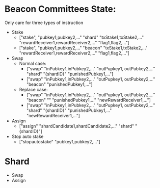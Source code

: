 # Beacon Committees State:
Only care for three types of instruction
- Stake
  * ["stake", "pubkey1,pubkey2,..." "shard" "txStake1,txStake2,..." "rewardReceiver1,rewardReceiver2,..." "flag1,flag2,..."]
  * ["stake", "pubkey1,pubkey2,..." "beacon" "txStake1,txStake2,..." "rewardReceiver1,rewardReceiver2,..." "flag1,flag2,..."]
- Swap
  + Normal case:
    * ["swap" "inPubkey1,inPubkey2,..." "outPupkey1, outPubkey2,..." "shard" "{shardID}" "punishedPubkey1,..."]
    * ["swap" "inPubkey1,inPubkey2,..." "outPupkey1, outPubkey2,..." "beacon" "punishedPubkey1,..."]
  + Replace case:
    * ["swap" "inPubkey1,inPubkey2,..." "outPupkey1, outPubkey2,..." "beacon" "" "punishedPubkey1,..." "newRewardReceiver1,..."]
    * ["swap" "inPubkey1,inPubkey2,..." "outPupkey1, outPubkey2,..." "shard" "{shardID}" "punishedPubkey1,..." "newRewardReceiver1,..."]
- Assign
  * ["assign" "shardCandidate1,shardCandidate2,..." "shard" "{shardID}"]
- Stop auto stake
  * ["stopautostake" "pubkey1,pubkey2,..."]
# Shard
- Swap
- Assign
